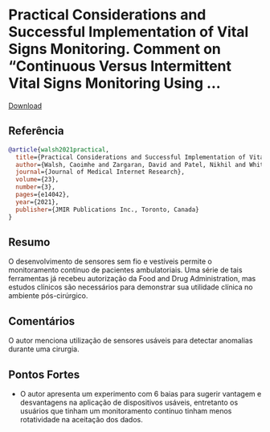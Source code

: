 #  Practical Considerations and Successful Implementation of Vital Signs Monitoring. Comment on “Continuous Versus Intermittent Vital Signs Monitoring Using …

[Download](https://www.jmir.org/2018/12/e10802/PDF)


## Referência
```bibtex
@article{walsh2021practical,
  title={Practical Considerations and Successful Implementation of Vital Signs Monitoring. Comment on “Continuous Versus Intermittent Vital Signs Monitoring Using a Wearable, Wireless Patch in Patients Admitted to Surgical Wards: Pilot Cluster Randomized Controlled Trial”},
  author={Walsh, Caoimhe and Zargaran, David and Patel, Nikhil and White, Amelia and Koumpa, Foteini Stefania and Tanna, Ravina and Ashraf, Muhammad Arsalan},
  journal={Journal of Medical Internet Research},
  volume={23},
  number={3},
  pages={e14042},
  year={2021},
  publisher={JMIR Publications Inc., Toronto, Canada}
}
```

## Resumo
O desenvolvimento de sensores sem fio e vestíveis permite o monitoramento contínuo de pacientes ambulatoriais. Uma série de tais ferramentas já recebeu autorização da Food and Drug Administration, mas estudos clínicos são necessários para demonstrar sua utilidade clínica no ambiente pós-cirúrgico.


## Comentários
O autor menciona utilização de sensores usáveis para detectar anomalias durante uma cirurgia.

## Pontos Fortes
- O autor apresenta um experimento com 6 baias para sugerir vantagem e desvantagens na aplicação de dispositivos usáveis, entretanto os usuários que tinham um monitoramento contínuo tinham menos rotatividade na aceitação dos dados.
